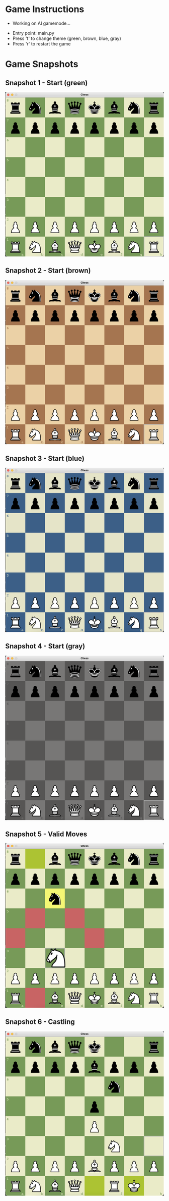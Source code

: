 # Game Instructions

* Working on AI gamemode...

- Entry point: main.py
- Press 't' to change theme (green, brown, blue, gray)
- Press 'r' to restart the game

# Game Snapshots

## Snapshot 1 - Start (green)
![snapshot1](snapshot1.png)

## Snapshot 2 - Start (brown)
![snapshot2](snapshot2.png)

## Snapshot 3 - Start (blue)
![snapshot3](snapshot3.png)

## Snapshot 4 - Start (gray)
![snapshot4](snapshot4.png)

## Snapshot 5 - Valid Moves
![snapshot5](snapshot5.png)

## Snapshot 6 - Castling
![snapshot6](snapshot6.png)
